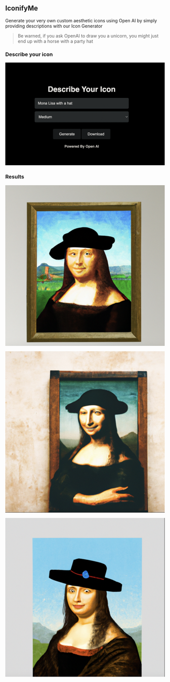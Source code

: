 ## IconifyMe

Generate your very own custom aesthetic icons using Open AI by simply providing descriptions with our Icon Generator

> Be warned, if you ask OpenAI to draw you a unicorn, you might just end up with a horse with a party hat

### Describe your icon

![main page](assets/images/main.png)

### Results

![monalisa](assets/images/monalisa.png)

![monalisa2](assets/images/monalisa2.png)

![monalisa3](assets/images/monalisa3.png)

